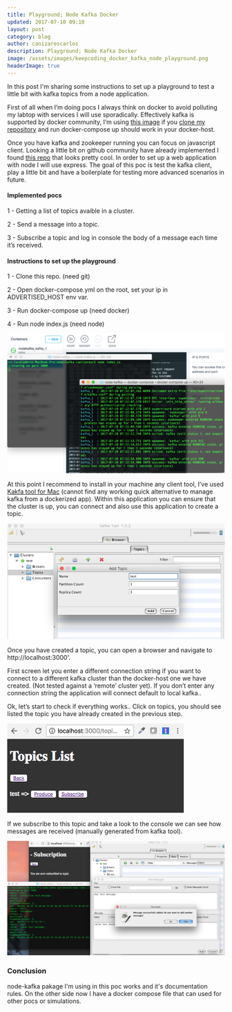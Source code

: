 ```yaml
---
title: Playground; Node Kafka Docker 
updated: 2017-07-10 09:10
layout: post
category: blog
author: canizarescarlos
description: Playground; Node Kafka Docker
image: /assets/images/keepcoding_docker_kafka_node_playground.png
headerImage: true
---
```



<!--<img src='../assets/images/keepcoding_docker_kafka_node_playground.png' />-->
<p>
In this post I'm sharing some instructions to set up a playground to test a little bit with kafka topics from a node application. 
</p>
<p>
First of all when I’m doing pocs I always think on docker to avoid polluting my labtop with services I will use sporadically. Effectively kafka is supported by docker community, I’m using <a href='https://hub.docker.com/r/spotify/kafka/'>this image</a> if you <a href='https://github.com/ccanizares/node-kafka-playground'>clone my repository</a> and run docker-compose up should work in your docker-host.
</p>
<p>
Once you have kafka and zookeeper running you can focus on javascript client. Looking a little bit on github community have already implemented I found <a href='https://www.npmjs.com/package/kafka-node'>this repo</a> that looks pretty cool. In order to set up a web application with node I will use express. The goal of this poc is test the kafka client, play a little bit and have a boilerplate for testing more advanced scenarios in future.
</p>
<h4>Implemented pocs</h4>

1 -	Getting a list of topics avaible in a cluster. 

2 -	Send a message into a topic. 

3 -	Subscribe a topic and log in console the body of a message each time it’s received. 

<h4>Instructions to set up the playground</h4>

1 -	Clone this repo. (need git)

2 -	Open docker-compose.yml on the root, set your ip in ADVERTISED_HOST env var. 

3 -	Run docker-compose up (need docker)

4 -	Run node index.js (need node)

<img src='../assets/images/Kafka_Node_Docker_KeepCoding.png' />

At this point I recommend to install in your machine any client tool, I’ve used <a href='http://www.kafkatool.com/download.html' >Kakfa tool for Mac</a> (cannot find any working quick alternative to manage kafka from a dockerized app). 
Within this application you can ensure that the cluster is up, you can connect and also use this application to create a topic. 

<img src='../assets/images/KeepCoding_Docker_Node_Kafka.png' />

Once you have created a topic, you can open a browser and navigate to http://localhost:3000'. 

First screen let you enter a different connection string if you want to connect to a different kafka cluster than the docker-host one  we have created. (Not tested against a ‘remote’ cluster yet). If you don’t enter any connection string the application will connect default to local kafka.. 

Ok, let’s start to check if everything works.. Click on topics, you should see listed the topic you have already created in the previous step. 

<img src='../assets/images/Keepcoding_Docker_Kafka_Screen.png' />

If we subscribe to this topic and take a look to the console we can see how messages are received (manually generated from kafka tool).

<img src='../assets/images/KeepCoding_Kafka_Node_Express_Docker.png' />

### Conclusion 

node-kafka pakage I'm using in this poc works and it's documentation rules. On the other side now I have a docker compose file that can used for other pocs or simulations.

